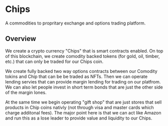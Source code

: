 # Chips

A commodities to propritary exchange and options trading platform.

## Overview

We create a crypto currency "Chips" that is smart contracts enabled. On top of this blockchain, we create comodity backed tokens (for gold, oil, timber, etc.) that can only be traded for our Chips coin. 

We create fully backed two way options contracts between our Comodity tokins and Chip that can be be traded as NFTs. Then we can operate lending servies that can provide margin lending for trading on our platfrom. We can also let people invest in short term bonds that are just the other side of the margin lones.

At the same time we begin operating "gift shop" that are just stores that sell products in Chip coins nativly (not through visa and master cards which charge additonal fees). The major point here is that we can act like Amazon and run this as a lose leader to provide value and liquidity to our Chips.